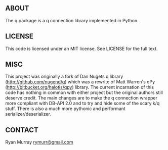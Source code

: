## ABOUT ##

The q package is a q connection library implemented in Python.

## LICENSE ##

This code is licensed under an MIT license.  See LICENSE for
the full text.

## MISC ##

This project was originally a fork of Dan Nugets q library (http://github.com/nugend/q) which was a rewrite of Matt Warren's qPy (http://bitbucket.org/halotis/qpy) library. The current incarnation of this code has nothing in common with either project but the original authors still deserve credit. The main changes are to make the q connection wrapper more compliant with DB-API 2.0 and to try and hide some of the scary k/q stuff. There is also a much more pythonic and performant serializer/deserializer.

## CONTACT ##

Ryan Murray
rymurr@gmail.com
